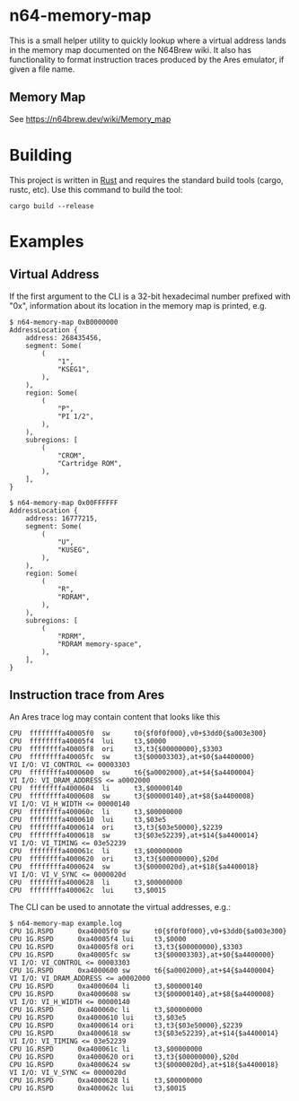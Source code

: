 # n64-memory-map

This is a small helper utility to quickly lookup where a virtual address lands
in the memory map documented on the N64Brew wiki. It also has functionality to
format instruction traces produced by the Ares emulator, if given a file name.

## Memory Map

See https://n64brew.dev/wiki/Memory_map

# Building

This project is written in [Rust](https://www.rust-lang.org/) and requires the
standard build tools (cargo, rustc, etc). Use this command to build the tool:

```
cargo build --release
```

# Examples

## Virtual Address

If the first argument to the CLI is a 32-bit hexadecimal number prefixed with
"0x", information about its location in the memory map is printed, e.g.

```
$ n64-memory-map 0xB0000000
AddressLocation {
    address: 268435456,
    segment: Some(
        (
            "1",
            "KSEG1",
        ),
    ),
    region: Some(
        (
            "P",
            "PI 1/2",
        ),
    ),
    subregions: [
        (
            "CROM",
            "Cartridge ROM",
        ),
    ],
}
```

```
$ n64-memory-map 0x00FFFFFF
AddressLocation {
    address: 16777215,
    segment: Some(
        (
            "U",
            "KUSEG",
        ),
    ),
    region: Some(
        (
            "R",
            "RDRAM",
        ),
    ),
    subregions: [
        (
            "RDRM",
            "RDRAM memory-space",
        ),
    ],
}
```

## Instruction trace from Ares

An Ares trace log may contain content that looks like this
```
CPU  ffffffffa40005f0  sw      t0{$f0f0f000},v0+$3dd0{$a003e300}
CPU  ffffffffa40005f4  lui     t3,$0000
CPU  ffffffffa40005f8  ori     t3,t3{$00000000},$3303
CPU  ffffffffa40005fc  sw      t3{$00003303},at+$0{$a4400000}
VI I/O: VI_CONTROL <= 00003303
CPU  ffffffffa4000600  sw      t6{$a0002000},at+$4{$a4400004}
VI I/O: VI_DRAM_ADDRESS <= a0002000
CPU  ffffffffa4000604  li      t3,$00000140
CPU  ffffffffa4000608  sw      t3{$00000140},at+$8{$a4400008}
VI I/O: VI_H_WIDTH <= 00000140
CPU  ffffffffa400060c  li      t3,$00000000
CPU  ffffffffa4000610  lui     t3,$03e5
CPU  ffffffffa4000614  ori     t3,t3{$03e50000},$2239
CPU  ffffffffa4000618  sw      t3{$03e52239},at+$14{$a4400014}
VI I/O: VI_TIMING <= 03e52239
CPU  ffffffffa400061c  li      t3,$00000000
CPU  ffffffffa4000620  ori     t3,t3{$00000000},$20d
CPU  ffffffffa4000624  sw      t3{$0000020d},at+$18{$a4400018}
VI I/O: VI_V_SYNC <= 0000020d
CPU  ffffffffa4000628  li      t3,$00000000
CPU  ffffffffa400062c  lui     t3,$0015
```

The CLI can be used to annotate the virtual addresses, e.g.:
```
$ n64-memory-map example.log
CPU 1G.RSPD      0xa40005f0 sw      t0{$f0f0f000},v0+$3dd0{$a003e300}
CPU 1G.RSPD      0xa40005f4 lui     t3,$0000
CPU 1G.RSPD      0xa40005f8 ori     t3,t3{$00000000},$3303
CPU 1G.RSPD      0xa40005fc sw      t3{$00003303},at+$0{$a4400000}
VI I/O: VI_CONTROL <= 00003303
CPU 1G.RSPD      0xa4000600 sw      t6{$a0002000},at+$4{$a4400004}
VI I/O: VI_DRAM_ADDRESS <= a0002000
CPU 1G.RSPD      0xa4000604 li      t3,$00000140
CPU 1G.RSPD      0xa4000608 sw      t3{$00000140},at+$8{$a4400008}
VI I/O: VI_H_WIDTH <= 00000140
CPU 1G.RSPD      0xa400060c li      t3,$00000000
CPU 1G.RSPD      0xa4000610 lui     t3,$03e5
CPU 1G.RSPD      0xa4000614 ori     t3,t3{$03e50000},$2239
CPU 1G.RSPD      0xa4000618 sw      t3{$03e52239},at+$14{$a4400014}
VI I/O: VI_TIMING <= 03e52239
CPU 1G.RSPD      0xa400061c li      t3,$00000000
CPU 1G.RSPD      0xa4000620 ori     t3,t3{$00000000},$20d
CPU 1G.RSPD      0xa4000624 sw      t3{$0000020d},at+$18{$a4400018}
VI I/O: VI_V_SYNC <= 0000020d
CPU 1G.RSPD      0xa4000628 li      t3,$00000000
CPU 1G.RSPD      0xa400062c lui     t3,$0015
```
